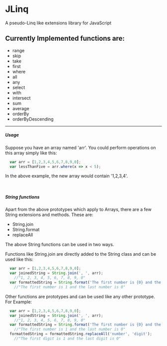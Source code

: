 # JLinq
A pseudo-Linq like extensions library for JavaScript

## Currently Implemented functions are:

<ul>
  <li>range</li>
  <li>skip</li>
  <li>take</li>
  <li>first</li>
  <li>where</li>
  <li>all</li>
  <li>any</li>
  <li>select</li>
  <li>with</li>
  <li>intersect</li>
  <li>sum</li>
  <li>average</li>
  <li>orderBy</li>
  <li>orderByDescending</li>
</ul>

<hr/>
<h5>Usage</h5>
<p>Suppose you have an array named 'arr'. You could perform operations on this array simply like this:</p>

```javascript
  var arr = [1,2,3,4,5,6,7,8,9,0];
  var lessThanFive = arr.where(x => x < 5);
```
<p>In the above example, the new array would contain '1,2,3,4'.</p>
<br/>
<h5>String functions</h5>
<p>Apart from the above prototypes which apply to Arrays, there are a few String extensions and methods. These are:
  
<ul>
  <li>String.join</li>
  <li>String.format</i>
  <li>replaceAll</li>
</ul>

<p>The above String functions can be used in two ways.</p>
<p>Functions like String.join are directly added to the String class and can be used like this:</p>

```javascript
  var arr = [1,2,3,4,5,6,7,8,9,0];
  var joinedString = String.join(', ', arr); 
    //"1, 2, 3, 4, 5, 6, 7, 8, 9, 0"
  var formattedString = String.format('The first number is {0} and the last number is {1}', [arr[0],arr[arr.length - 1]]);
    //"The first number is 1 and the last number is 0"
```

<p>Other functions are prototypes and can be used like any other prototype. For Example:</p>

```javascript
  var arr = [1,2,3,4,5,6,7,8,9,0];
  var joinedString = String.join(', ', arr); 
    //"1, 2, 3, 4, 5, 6, 7, 8, 9, 0"
  var formattedString = String.format('The first number is {0} and the last number is {1}', [arr[0],arr[arr.length - 1]]);
    //"The first number is 1 and the last number is 0"
  formattedString = formattedString.replaceAll('number', 'digit');
    //"The first digit is 1 and the last digit is 0"
```
